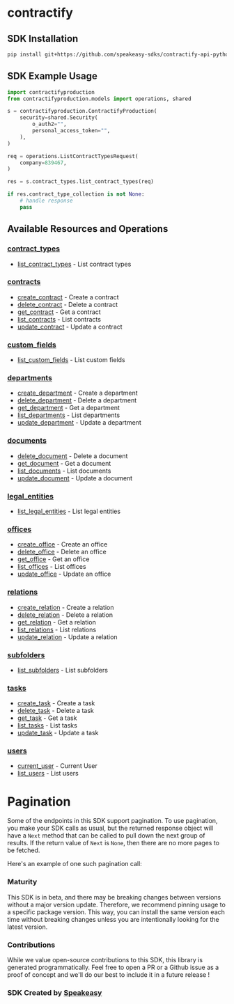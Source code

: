 # contractify

<!-- Start SDK Installation -->
## SDK Installation

```bash
pip install git+https://github.com/speakeasy-sdks/contractify-api-python.git
```
<!-- End SDK Installation -->

## SDK Example Usage
<!-- Start SDK Example Usage -->
```python
import contractifyproduction
from contractifyproduction.models import operations, shared

s = contractifyproduction.ContractifyProduction(
    security=shared.Security(
        o_auth2="",
        personal_access_token="",
    ),
)

req = operations.ListContractTypesRequest(
    company=839467,
)

res = s.contract_types.list_contract_types(req)

if res.contract_type_collection is not None:
    # handle response
    pass
```
<!-- End SDK Example Usage -->

<!-- Start SDK Available Operations -->
## Available Resources and Operations


### [contract_types](docs/sdks/contracttypes/README.md)

* [list_contract_types](docs/sdks/contracttypes/README.md#list_contract_types) - List contract types

### [contracts](docs/sdks/contracts/README.md)

* [create_contract](docs/sdks/contracts/README.md#create_contract) - Create a contract
* [delete_contract](docs/sdks/contracts/README.md#delete_contract) - Delete a contract
* [get_contract](docs/sdks/contracts/README.md#get_contract) - Get a contract
* [list_contracts](docs/sdks/contracts/README.md#list_contracts) - List contracts
* [update_contract](docs/sdks/contracts/README.md#update_contract) - Update a contract

### [custom_fields](docs/sdks/customfields/README.md)

* [list_custom_fields](docs/sdks/customfields/README.md#list_custom_fields) - List custom fields

### [departments](docs/sdks/departments/README.md)

* [create_department](docs/sdks/departments/README.md#create_department) - Create a department
* [delete_department](docs/sdks/departments/README.md#delete_department) - Delete a department
* [get_department](docs/sdks/departments/README.md#get_department) - Get a department
* [list_departments](docs/sdks/departments/README.md#list_departments) - List departments
* [update_department](docs/sdks/departments/README.md#update_department) - Update a department

### [documents](docs/sdks/documents/README.md)

* [delete_document](docs/sdks/documents/README.md#delete_document) - Delete a document
* [get_document](docs/sdks/documents/README.md#get_document) - Get a document
* [list_documents](docs/sdks/documents/README.md#list_documents) - List documents
* [update_document](docs/sdks/documents/README.md#update_document) - Update a document

### [legal_entities](docs/sdks/legalentities/README.md)

* [list_legal_entities](docs/sdks/legalentities/README.md#list_legal_entities) - List legal entities

### [offices](docs/sdks/offices/README.md)

* [create_office](docs/sdks/offices/README.md#create_office) - Create an office
* [delete_office](docs/sdks/offices/README.md#delete_office) - Delete an office
* [get_office](docs/sdks/offices/README.md#get_office) - Get an office
* [list_offices](docs/sdks/offices/README.md#list_offices) - List offices
* [update_office](docs/sdks/offices/README.md#update_office) - Update an office

### [relations](docs/sdks/relations/README.md)

* [create_relation](docs/sdks/relations/README.md#create_relation) - Create a relation
* [delete_relation](docs/sdks/relations/README.md#delete_relation) - Delete a relation
* [get_relation](docs/sdks/relations/README.md#get_relation) - Get a relation
* [list_relations](docs/sdks/relations/README.md#list_relations) - List relations
* [update_relation](docs/sdks/relations/README.md#update_relation) - Update a relation

### [subfolders](docs/sdks/subfolders/README.md)

* [list_subfolders](docs/sdks/subfolders/README.md#list_subfolders) - List subfolders

### [tasks](docs/sdks/tasks/README.md)

* [create_task](docs/sdks/tasks/README.md#create_task) - Create a task
* [delete_task](docs/sdks/tasks/README.md#delete_task) - Delete a task
* [get_task](docs/sdks/tasks/README.md#get_task) - Get a task
* [list_tasks](docs/sdks/tasks/README.md#list_tasks) - List tasks
* [update_task](docs/sdks/tasks/README.md#update_task) - Update a task

### [users](docs/sdks/users/README.md)

* [current_user](docs/sdks/users/README.md#current_user) - Current User
* [list_users](docs/sdks/users/README.md#list_users) - List users
<!-- End SDK Available Operations -->



<!-- Start Dev Containers -->

<!-- End Dev Containers -->



<!-- Start Pagination -->
# Pagination

Some of the endpoints in this SDK support pagination. To use pagination, you make your SDK calls as usual, but the
returned response object will have a `Next` method that can be called to pull down the next group of results. If the
return value of `Next` is `None`, then there are no more pages to be fetched.

Here's an example of one such pagination call:
<!-- End Pagination -->

<!-- Placeholder for Future Speakeasy SDK Sections -->



### Maturity

This SDK is in beta, and there may be breaking changes between versions without a major version update. Therefore, we recommend pinning usage
to a specific package version. This way, you can install the same version each time without breaking changes unless you are intentionally
looking for the latest version.

### Contributions

While we value open-source contributions to this SDK, this library is generated programmatically.
Feel free to open a PR or a Github issue as a proof of concept and we'll do our best to include it in a future release !

### SDK Created by [Speakeasy](https://docs.speakeasyapi.dev/docs/using-speakeasy/client-sdks)
